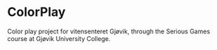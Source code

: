 ColorPlay
=========

Color play project for vitensenteret Gjøvik, through the Serious Games course at Gjøvik University College. 
